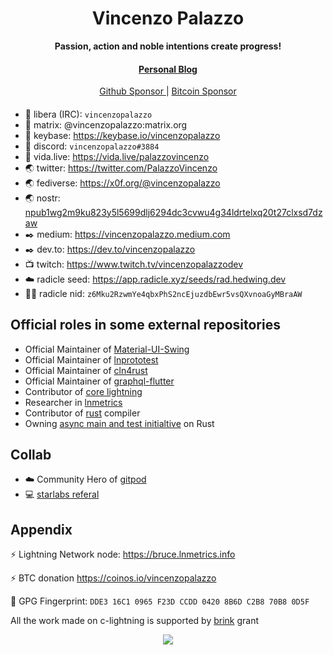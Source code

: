 <div align="center">
  <h1>Vincenzo Palazzo</h1>

  <p>
    <strong>Passion, action and noble intentions create progress!</strong>
  </p>

  <p>
  </p>

  <h4>
    <a href="https://blog.hedwing.dev"> Personal Blog</a>
  </h4>
 
  <a href="https://github.com/sponsors/vincenzopalazzo">
    Github Sponsor
  </a>
  <span>|</span>
  <a href="https://bitcoindevlist.com/vincenzopalazzo/#vincenzopalazzo">
    Bitcoin Sponsor
  </a>
  
</div>

#### 

- :speech_balloon: libera (IRC): `vincenzopalazzo`
- :speech_balloon: matrix: @vincenzopalazzo:matrix.org
- :speech_balloon: keybase: https://keybase.io/vincenzopalazzo
- 💬 discord: `vincenzopalazzo#3884`
- 💬 vida.live: https://vida.live/palazzovincenzo
- :earth_asia: twitter: https://twitter.com/PalazzoVincenzo
- :earth_asia: fediverse: https://x0f.org/@vincenzopalazzo
- 🌏 nostr: [npub1wg2m9ku823y5l5699dlj6294dc3cvwu4g34ldrtelxq20t27clxsd7dzaw](https://app.coracle.social/nprofile1qqs8y9djmwr4gj206dzjkled9z6kugux8w25g6lk34ulnq98440v0ngpz3mhxue69uhhyetvv9ujuerpd46hxtnfduq3wamnwvaz7tmzw33j66t5v9kxjcfwdahxc6twv5q3samnwvaz7tmjwdekccte9enxjct5dfskvtnrdaksz9nhwden5te0wfjkccte9ehx7um5wghxyctwvsq3samnwvaz7tmvd9nksarwd9hxwun9d3shjtnrdakspm7kn0)
- :black_nib: medium: https://vincenzopalazzo.medium.com
- :black_nib: dev.to: https://dev.to/vincenzopalazzo
- 📺 twitch: https://www.twitch.tv/vincenzopalazzodev
- ☁️ radicle seed: https://app.radicle.xyz/seeds/rad.hedwing.dev 
- 👨‍💻 radicle nid: `z6Mku2RzwmYe4qbxPhS2ncEjuzdbEwr5vsQXvnoaGyMBraAW`

##  Official roles in some external repositories

- Official Maintainer of [Material-UI-Swing](https://github.com/vincenzopalazzo/material-ui-swing)
- Official Maintainer of [lnprototest](https://github.com/rustyrussell/lnprototest)
- Official Maintainer of [cln4rust](https://github.com/laanwj/cln4rust)
- Official Maintainer of [graphql-flutter](https://github.com/zino-app/graphql-flutter)
- Contributor of [core lightning](https://github.com/ElementsProject/lightning)
- Researcher in [lnmetrics](https://github.com/LNOpenMetrics)
- Contributor of [rust](https://github.com/rust-lang/rust) compiler
- Owning [async main and test initialtive](https://vincenzopalazzo.github.io/async-main-and-tests-initiative/index.html) on Rust

## Collab

- ☁️ Community Hero of [gitpod](https://www.gitpod.io/)
- 💻 [starlabs referal](https://bit.ly/3PRTNUH)

## Appendix

:zap: Lightning Network node: https://bruce.lnmetrics.info

:zap: BTC donation https://coinos.io/vincenzopalazzo

:key: GPG Fingerprint: `DDE3 16C1 0965 F23D CCDD 0420 8B6D C2B8 70B8 0D5F`

All the work made on c-lightning is supported by [brink](https://brink.dev) grant

<div align="center">
    <img src="https://github-readme-stats.vercel.app/api?username=vincenzopalazzo&show_icons=true&theme=radical" />
</div>
